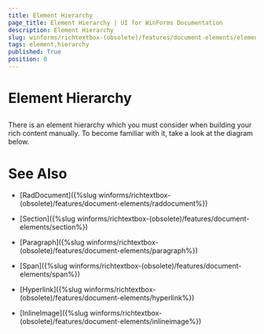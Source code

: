 ```yaml
---
title: Element Hierarchy
page_title: Element Hierarchy | UI for WinForms Documentation
description: Element Hierarchy
slug: winforms/richtextbox-(obsolete)/features/document-elements/element-hierarchy
tags: element,hierarchy
published: True
position: 0
---
```


# Element Hierarchy



## 

There is an element hierarchy which you must consider when building your rich content manually. 
        	To become familiar with it, take a look at the diagram below.
        



# See Also

 * [RadDocument]({%slug winforms/richtextbox-(obsolete)/features/document-elements/raddocument%})

 * [Section]({%slug winforms/richtextbox-(obsolete)/features/document-elements/section%})

 * [Paragraph]({%slug winforms/richtextbox-(obsolete)/features/document-elements/paragraph%})

 * [Span]({%slug winforms/richtextbox-(obsolete)/features/document-elements/span%})

 * [Hyperlink]({%slug winforms/richtextbox-(obsolete)/features/document-elements/hyperlink%})

 * [InlineImage]({%slug winforms/richtextbox-(obsolete)/features/document-elements/inlineimage%})
